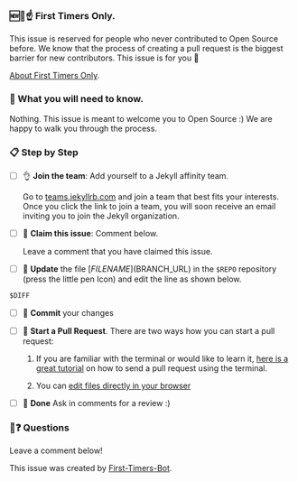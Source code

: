 ### 🆕🐥☝ First Timers Only.

This issue is reserved for people who never contributed to Open Source before. We know that the process of creating a pull request is the biggest barrier for new contributors. This issue is for you 💝

[About First Timers Only](http://www.firsttimersonly.com/).

### 🤔 What you will need to know.

Nothing. This issue is meant to welcome you to Open Source :) We are happy to walk you through the process.

### 📋 Step by Step

- [ ] 👌 **Join the team**: Add yourself to a Jekyll affinity team.

  Go to [teams.jekyllrb.com](https://teams.jekyllrb.com/) and join a team that best fits your interests. Once you click the link to join a team, you will soon receive an email inviting you to join the Jekyll organization.

- [ ] 🙋 **Claim this issue**: Comment below.

  Leave a comment that you have claimed this issue.

- [ ] 📝 **Update** the file [$FILENAME]($BRANCH_URL) in the `$REPO` repository (press the little pen Icon) and edit the line as shown below.


```diff
$DIFF
```


- [ ] 💾 **Commit** your changes

- [ ] 🔀 **Start a Pull Request**. There are two ways how you can start a pull request:

  1. If you are familiar with the terminal or would like to learn it, [here is a great tutorial](https://egghead.io/series/how-to-contribute-to-an-open-source-project-on-github) on how to send a pull request using the terminal.

  2. You can [edit files directly in your browser](https://help.github.com/articles/editing-files-in-your-repository/)

- [ ] 🏁 **Done** Ask in comments for a review :)

### 🤔❓ Questions

Leave a comment below!


This issue was created by [First-Timers-Bot](https://github.com/hoodiehq/first-timers-bot).
